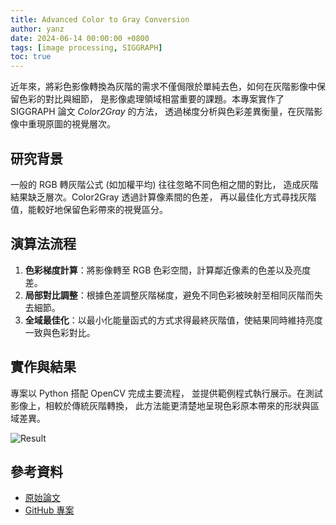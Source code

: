 ```yaml
---
title: Advanced Color to Gray Conversion
author: yanz
date: 2024-06-14 00:00:00 +0800
tags: [image processing, SIGGRAPH]
toc: true
---
```


近年來，將彩色影像轉換為灰階的需求不僅侷限於單純去色，如何在灰階影像中保留色彩的對比與細節，
是影像處理領域相當重要的課題。本專案實作了 SIGGRAPH 論文 *Color2Gray* 的方法，
透過梯度分析與色彩差異衡量，在灰階影像中重現原圖的視覺層次。

## 研究背景

一般的 RGB 轉灰階公式 (如加權平均) 往往忽略不同色相之間的對比，
造成灰階結果缺乏層次。Color2Gray 透過計算像素間的色差，
再以最佳化方式尋找灰階值，能較好地保留色彩帶來的視覺區分。

## 演算法流程

1. **色彩梯度計算**：將影像轉至 RGB 色彩空間，計算鄰近像素的色差以及亮度差。
2. **局部對比調整**：根據色差調整灰階梯度，避免不同色彩被映射至相同灰階而失去細節。
3. **全域最佳化**：以最小化能量函式的方式求得最終灰階值，使結果同時維持亮度一致與色彩對比。

## 實作與結果

專案以 Python 搭配 OpenCV 完成主要流程，
並提供範例程式執行展示。在測試影像上，相較於傳統灰階轉換，
此方法能更清楚地呈現色彩原本帶來的形狀與區域差異。

![Result](/images/Advanced-Color-to-Gray-Conversion.png)

## 參考資料

- [原始論文](https://github.com/yanzzzzzzzzz/Advanced-Color-to-Gray-Conversion/blob/master/Report.pdf)
- [GitHub 專案](https://github.com/yanzzzzzzzzz/Advanced-Color-to-Gray-Conversion)
